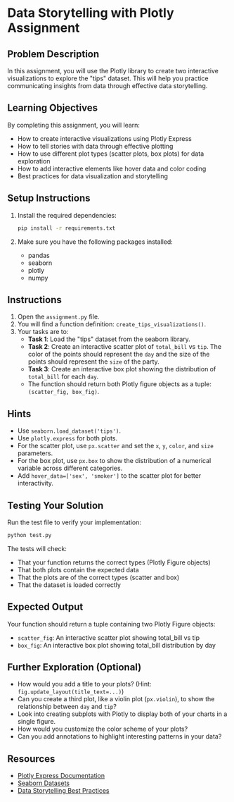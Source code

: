# Data Storytelling with Plotly Assignment

## Problem Description

In this assignment, you will use the Plotly library to create two interactive visualizations to explore the "tips" dataset. This will help you practice communicating insights from data through effective data storytelling.

## Learning Objectives

By completing this assignment, you will learn:
- How to create interactive visualizations using Plotly Express
- How to tell stories with data through effective plotting
- How to use different plot types (scatter plots, box plots) for data exploration
- How to add interactive elements like hover data and color coding
- Best practices for data visualization and storytelling

## Setup Instructions

1. Install the required dependencies:
   ```bash
   pip install -r requirements.txt
   ```

2. Make sure you have the following packages installed:
   - pandas
   - seaborn
   - plotly
   - numpy

## Instructions

1. Open the `assignment.py` file.
2. You will find a function definition: `create_tips_visualizations()`.
3. Your tasks are to:
   *   **Task 1**: Load the "tips" dataset from the seaborn library.
   *   **Task 2**: Create an interactive scatter plot of `total_bill` vs `tip`. The color of the points should represent the `day` and the size of the points should represent the `size` of the party.
   *   **Task 3**: Create an interactive box plot showing the distribution of `total_bill` for each `day`.
   *   The function should return both Plotly figure objects as a tuple: `(scatter_fig, box_fig)`.

## Hints

*   Use `seaborn.load_dataset('tips')`.
*   Use `plotly.express` for both plots.
*   For the scatter plot, use `px.scatter` and set the `x`, `y`, `color`, and `size` parameters.
*   For the box plot, use `px.box` to show the distribution of a numerical variable across different categories.
*   Add `hover_data=['sex', 'smoker']` to the scatter plot for better interactivity.

## Testing Your Solution

Run the test file to verify your implementation:
```bash
python test.py
```

The tests will check:
- That your function returns the correct types (Plotly Figure objects)
- That both plots contain the expected data
- That the plots are of the correct types (scatter and box)
- That the dataset is loaded correctly

## Expected Output

Your function should return a tuple containing two Plotly Figure objects:
- `scatter_fig`: An interactive scatter plot showing total_bill vs tip
- `box_fig`: An interactive box plot showing total_bill distribution by day

## Further Exploration (Optional)

*   How would you add a title to your plots? (Hint: `fig.update_layout(title_text=...)`)
*   Can you create a third plot, like a violin plot (`px.violin`), to show the relationship between `day` and `tip`?
*   Look into creating subplots with Plotly to display both of your charts in a single figure.
*   How would you customize the color scheme of your plots?
*   Can you add annotations to highlight interesting patterns in your data?

## Resources

- [Plotly Express Documentation](https://plotly.com/python/plotly-express/)
- [Seaborn Datasets](https://seaborn.pydata.org/generated/seaborn.load_dataset.html)
- [Data Storytelling Best Practices](https://www.storytellingwithdata.com/)